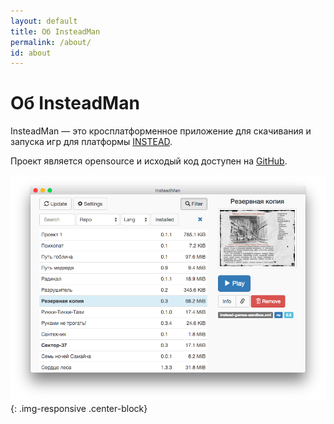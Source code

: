 ```yaml
---
layout: default
title: Об InsteadMan
permalink: /about/
id: about
---
```


Об InsteadMan
=============

InsteadMan — это кросплатформенное приложение для скачивания и запуска игр для платформы [INSTEAD](http://instead.syscall.ru/).

Проект является opensource и исходый код доступен на [GitHub](https://github.com/jhekasoft/insteadman).

![InsteadMan](/assets/img/screenshot/insteadman-screenshot-2.png "InsteadMan"){: .img-responsive .center-block}
